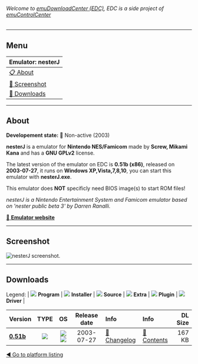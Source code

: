 ###### Welcome to [emuDownloadCenter (EDC)](https://github.com/PhoenixInteractiveNL/emuDownloadCenter/wiki/), EDC is a side project of [emuControlCenter](https://github.com/PhoenixInteractiveNL/emuControlCenter/wiki/)
***
## Menu
| **Emulator: nesterJ** |
|:---------|
| [:clipboard: About](#about) |
| [:sunrise: Screenshot](#screen) |
| [:floppy_disk: Downloads](#downloads) |
***
## About
**Developement state:** :red_circle: Non-active (2003)

**nesterJ** is a emulator for **Nintendo NES/Famicom** made by **Screw, Mikami Kana** and has a **GNU GPLv2** license.

The latest version of the emulator on EDC is **0.51b (x86)**, released on **2003-07-27**, it runs on **Windows XP,Vista,7,8,10**, you can start this emulator with **nesterJ.exe**.

This emulator does **NOT** specificly need BIOS image(s) to start ROM files!

_nesterJ is a Nintendo Entertainment System and Famicom emulator based on 'nester public beta 3' by Darren Ranalli._

[:link: **Emulator website**](http://www.dcn.ne.jp/~otim2/nesterj/en/)
***
## Screenshot
![](https://raw.githubusercontent.com/PhoenixInteractiveNL/emuDownloadCenter/master/hooks/nesterj/emulator_screen_01.jpg "nesterJ screenshot.")
***
## Downloads
Legend:
| ![](https://raw.githubusercontent.com/wiki/PhoenixInteractiveNL/emuDownloadCenter/images_misc/icon_program_24.png) **Program** | 
![](https://raw.githubusercontent.com/wiki/PhoenixInteractiveNL/emuDownloadCenter/images_misc/icon_installer_24.png) **Installer** | 
![](https://raw.githubusercontent.com/wiki/PhoenixInteractiveNL/emuDownloadCenter/images_misc/icon_source_code_24.png) **Source** | 
![](https://raw.githubusercontent.com/wiki/PhoenixInteractiveNL/emuDownloadCenter/images_misc/icon_extra_24.png) **Extra** | 
![](https://raw.githubusercontent.com/wiki/PhoenixInteractiveNL/emuDownloadCenter/images_misc/icon_plugin_24.png) **Plugin** | 
![](https://raw.githubusercontent.com/wiki/PhoenixInteractiveNL/emuDownloadCenter/images_misc/icon_driver_24.png) **Driver** | 


| Version  | TYPE | OS | Release date  | Info       | Info       | DL Size    |
|:---------|:----:|:--:|:-------------:|:-----------|:-----------|-----------:|
| [**0.51b**](https://github.com/PhoenixInteractiveNL/edc-repo0004/raw/master/nesterj/0.51b.7z) | ![](https://raw.githubusercontent.com/wiki/PhoenixInteractiveNL/emuDownloadCenter/images_misc/icon_program_24.png) | ![](https://raw.githubusercontent.com/wiki/PhoenixInteractiveNL/emuDownloadCenter/images_misc/logo_windows_24.png)![](https://raw.githubusercontent.com/wiki/PhoenixInteractiveNL/emuDownloadCenter/images_misc/icon_32-bit_24.png) | 2003-07-27 | [:page_facing_up: Changelog](https://github.com/PhoenixInteractiveNL/edc-repo0004/blob/master/nesterj/0.51b_changelog.txt) | [:mag_right: Contents](https://github.com/PhoenixInteractiveNL/edc-repo0004/blob/master/nesterj/0.51b_contents.txt) | 167 KB |

[:arrow_backward: Go to platform listing](https://github.com/PhoenixInteractiveNL/emuDownloadCenter/wiki/EDC-Platform-List)
